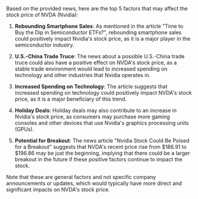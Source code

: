 Based on the provided news, here are the top 5 factors that may affect the stock price of NVDA (Nvidia):

1. **Rebounding Smartphone Sales**: As mentioned in the article "Time to Buy the Dip in Semiconductor ETFs?", rebounding smartphone sales could positively impact Nvidia's stock price, as it is a major player in the semiconductor industry.

2. **U.S.-China Trade Truce**: The news about a possible U.S.-China trade truce could also have a positive effect on NVDA's stock price, as a stable trade environment would lead to increased spending on technology and other industries that Nvidia operates in.

3. **Increased Spending on Technology**: The article suggests that increased spending on technology could positively impact NVDA's stock price, as it is a major beneficiary of this trend.

4. **Holiday Deals**: Holiday deals may also contribute to an increase in Nvidia's stock price, as consumers may purchase more gaming consoles and other devices that use Nvidia's graphics processing units (GPUs).

5. **Potential for Breakout**: The news article "Nvidia Stock Could Be Poised for a Breakout" suggests that NVDA's recent price rise from $186.91 to $196.86 may be just the beginning, implying that there could be a larger breakout in the future if these positive factors continue to impact the stock.

Note that these are general factors and not specific company announcements or updates, which would typically have more direct and significant impacts on NVDA's stock price.